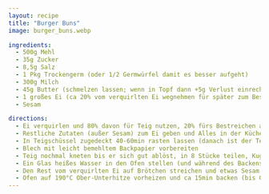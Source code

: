 ```yaml
---
layout: recipe
title: "Burger Buns"
image: burger_buns.webp

ingredients:
  - 500g Mehl
  - 35g Zucker
  - 8,5g Salz
  - 1 Pkg Trockengerm (oder 1/2 Germwürfel damit es besser aufgeht)
  - 300g Milch
  - 45g Butter (schmelzen lassen; wenn in Topf dann +5g Verlust einrechnen)
  - 1 großes Ei (ca 20% vom verquirlten Ei wegnehmen für später zum Bestreichen)
  - Sesam

directions:
  - Ei verquirlen und 80% davon für Teig nutzen, 20% fürs Bestreichen aufheben
  - Restliche Zutaten (außer Sesam) zum Ei geben und Alles in der Küchenmaschine mit Brotknethaken vermischen
  - In Teigschüssel zugedeckt 40-60min rasten lassen (danach ist der Teig besser formbar)
  - Blech mit leicht bemehltem Backpapier vorbereiten
  - Teig nochmal kneten bis er sich gut ablöst, in 8 Stücke teilen, Kugeln formen (in Hand rund formen, dann von außen nach innen falten [siehe Video](https://www.youtube.com/watch?v=HuNGR9Oxvug))
  - Ein Glas heißes Wasser in den Ofen stellen (und während des Backens drinnen lassen) und weitere 40-60min auf dem Backpapier im Ofen rasten lassen. Ziel ist ca doppeltes Volumen (ca 9cm Durchmesser).
  - Den Rest vom verquirlten Ei auf Brötchen streichen und etwas Sesam darauf verteilen.
  - Ofen auf 190°C Ober-Unterhitze vorheizen und ca 15min backen (bis Goldbraun). Danach 4 der 8 Brötchen einfrieren.
---
```

